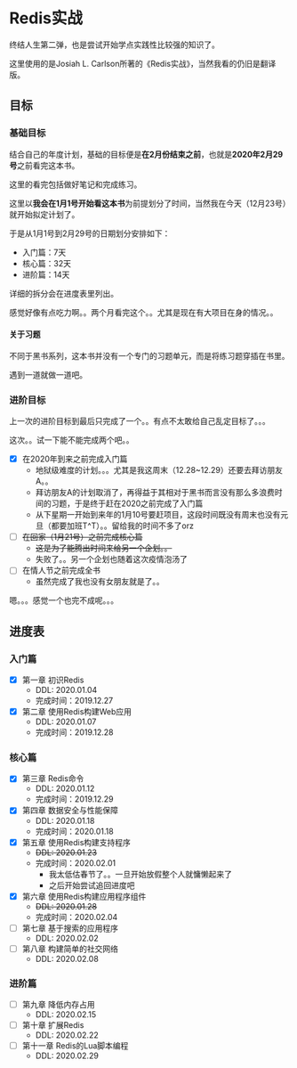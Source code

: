 # Redis实战

终结人生第二弹，也是尝试开始学点实践性比较强的知识了。

这里使用的是Josiah L. Carlson所著的《Redis实战》，当然我看的仍旧是翻译版。

## 目标

### 基础目标

结合自己的年度计划，基础的目标便是**在2月份结束之前**，也就是**2020年2月29号**之前看完这本书。

这里的看完包括做好笔记和完成练习。

这里以**我会在1月1号开始看这本书**为前提划分了时间，当然我在今天（12月23号）就开始拟定计划了。

于是从1月1号到2月29号的日期划分安排如下：

+ 入门篇：7天
+ 核心篇：32天
+ 进阶篇：14天

详细的拆分会在进度表里列出。

感觉好像有点吃力啊。。两个月看完这个。。尤其是现在有大项目在身的情况。。

#### 关于习题

不同于黑书系列，这本书并没有一个专门的习题单元，而是将练习题穿插在书里。

遇到一道就做一道吧。

### 进阶目标

上一次的进阶目标到最后只完成了一个。。有点不太敢给自己乱定目标了。。。

这次。。试一下能不能完成两个吧。。

+ [x] 在2020年到来之前完成入门篇
  + 地狱级难度的计划。。。尤其是我这周末（12.28~12.29）还要去拜访朋友A。。
  + 拜访朋友A的计划取消了，再得益于其相对于黑书而言没有那么多浪费时间的习题，于是终于赶在2020之前完成了入门篇
  + 从下星期一开始到来年的1月10号要赶项目，这段时间既没有周末也没有元旦（都要加班T^T）。。留给我的时间不多了orz
+ [ ] ~~在回家（1月21号）之前完成核心篇~~
  + ~~这是为了能腾出时间来给另一个企划。。~~
  + 失败了。。另一个企划也随着这次疫情泡汤了
+ [ ] 在情人节之前完成全书
  + 虽然完成了我也没有女朋友就是了。。

嗯。。。感觉一个也完不成呢。。。

## 进度表

### 入门篇

+ [x] 第一章 初识Redis
  + DDL: 2020.01.04
  + 完成时间：2019.12.27
+ [x] 第二章 使用Redis构建Web应用
  + DDL: 2020.01.07
  + 完成时间：2019.12.28

### 核心篇

+ [x] 第三章 Redis命令
  + DDL: 2020.01.12
  + 完成时间：2019.12.29
+ [x] 第四章 数据安全与性能保障
  + DDL: 2020.01.18
  + 完成时间：2020.01.18
+ [x] 第五章 使用Redis构建支持程序
  + ~~DDL: 2020.01.23~~
  + 完成时间：2020.02.01
    + 我太低估春节了。。一旦开始放假整个人就慵懒起来了
    + 之后开始尝试追回进度吧
+ [x] 第六章 使用Redis构建应用程序组件
  + ~~DDL: 2020.01.28~~
  + 完成时间：2020.02.04
+ [ ] 第七章 基于搜索的应用程序
  + DDL: 2020.02.02
+ [ ] 第八章 构建简单的社交网络
  + DDL: 2020.02.08

### 进阶篇

+ [ ] 第九章 降低内存占用
  + DDL: 2020.02.15
+ [ ] 第十章 扩展Redis
  + DDL: 2020.02.22
+ [ ] 第十一章 Redis的Lua脚本编程
  + DDL: 2020.02.29